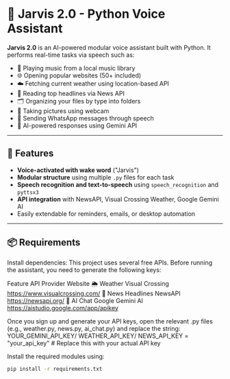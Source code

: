 # 🧠 Jarvis 2.0 - Python Voice Assistant

**Jarvis 2.0** is an AI-powered modular voice assistant built with Python. It performs real-time tasks via speech such as:

- 🎵 Playing music from a local music library
- 🌐 Opening popular websites (50+ included)
- ☁️ Fetching current weather using location-based API
- 📰 Reading top headlines via News API
- 🗂️ Organizing your files by type into folders
- 📸 Taking pictures using webcam
- 💬 Sending WhatsApp messages through speech
- 🤖 AI-powered responses using Gemini API

---

## 🔧 Features

- **Voice-activated with wake word** ("Jarvis")
- **Modular structure** using multiple `.py` files for each task
- **Speech recognition and text-to-speech** using `speech_recognition` and `pyttsx3`
- **API integration** with NewsAPI, Visual Crossing Weather, Google Gemini AI
- Easily extendable for reminders, emails, or desktop automation

---

## 📦 Requirements

Install dependencies:
This project uses several free APIs. Before running the assistant, you need to generate the following keys:

Feature	API Provider	Website
🌦️ Weather	Visual Crossing	https://www.visualcrossing.com/
📰 News Headlines	NewsAPI	https://newsapi.org/
🤖 AI Chat	Google Gemini AI	https://aistudio.google.com/app/apikey

Once you sign up and generate your API keys, open the relevant .py files (e.g., weather.py, news.py, ai_chat.py) and replace the string:
YOUR_GEMINI_API_KEY/ WEATHER_API_KEY/ NEWS_API_KEY = "your_api_key"   # Replace this with your actual API key

Install the required modules using:
```bash
pip install -r requirements.txt

